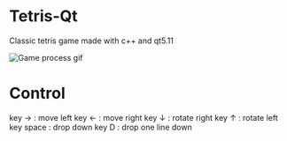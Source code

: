 # Tetris-Qt #
Classic tetris game made with c++ and qt5.11

![Game process gif](https://media.giphy.com/media/4EFrehLUZsTwCCvSrr/giphy.gif)

# Control #
key → :  move left 
key ← :  move right 
key ↓ : rotate right 
key ↑ :  rotate left 
key space :  drop down 
key D :  drop one line down
